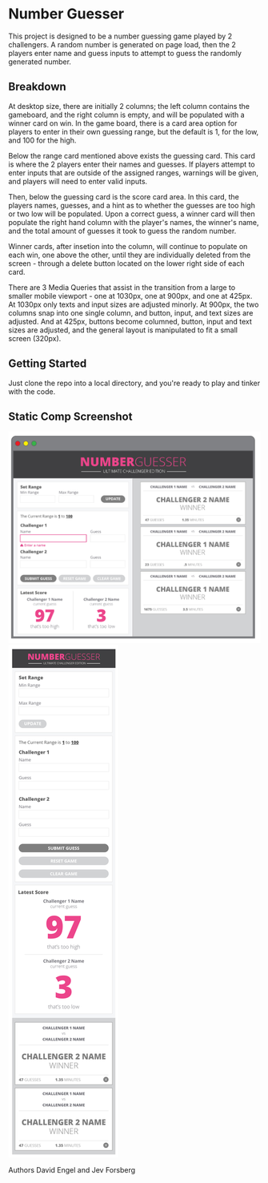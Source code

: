 # Number Guesser

This project is designed to be a number guessing game played by 2 challengers. A random number is generated on page load, then the 2 players enter name and guess inputs to attempt to guess the randomly generated number.

## Breakdown

At desktop size, there are initially 2 columns; the left column contains the gameboard, and the right column is empty, and will be populated with a winner card on win. In the game board, there is a card area option for players to enter in their own guessing range, but the default is 1, for the low, and 100 for the high.

Below the range card mentioned above exists the guessing card. This card is where the 2 players enter their names and guesses. If players attempt to enter inputs that are outside of the assigned ranges, warnings will be given, and players will need to enter valid inputs.

Then, below the guessing card is the score card area. In this card, the players names, guesses, and a hint as to whether the guesses are too high or two low will be populated. Upon a correct guess, a winner card will then populate the right hand column with the player's names, the winner's name, and the total amount of guesses it took to guess the random number.

Winner cards, after insetion into the column, will continue to populate on each win, one above the other, until they are individually deleted from the screen - through a delete button located on the lower right side of each card.

There are 3 Media Queries that assist in the transition from a large to smaller mobile viewport - one at 1030px, one at 900px, and one at 425px. At 1030px only texts and input sizes are adjusted minorly. At 900px, the two columns snap into one single column, and button, input, and text sizes are adjusted. And at 425px, buttons become columned, button, input and text sizes are adjusted, and the general layout is manipulated to fit a small screen (320px).

## Getting Started

Just clone the repo into a local directory, and you're ready to play and tinker with the code.

## Static Comp Screenshot

![desktop view](https://github.com/baldm0mma/number_guesser/blob/master/images/number_guesser_static_comp1.jpg)
![mobile view](https://github.com/baldm0mma/number_guesser/blob/master/images/number_guesser_static_comp2.jpg)

Authors
David Engel and Jev Forsberg
